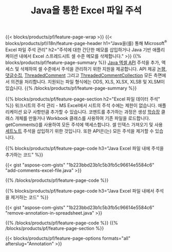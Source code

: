 ﻿---
title: Java을 통한 Excel 파일 주석
url: /ko/java/annotation/
description: Java 라이브러리를 사용하여 Excel 및 OpenOffice 스프레드시트의 데이터 주석을 추가하거나 제거합니다.
---
{{< blocks/products/pf/feature-page-wrap >}}
{{< blocks/products/pf/i18n/feature-page-header h1="Java을(를) 통해 Microsoft<sup>&reg;</sup> Excel 파일 주석 관리" h2="주석에 대한 간단한 메모를 삽입하거나 Java 기반 애플리케이션 내에서 Excel 스프레드시트 셀 수준 메모를 삭제합니다." >}}
{{% blocks/products/pf/feature-page-summary %}}
[Java 엑셀 API](/cells/java/) 주석을 추가, 액세스 및 삭제하여 셀 수준에서 주석을 관리하기 위한 지원을 제공합니다. API 제공 [논평](https://reference.aspose.com/cells/java/com.aspose.cells/Comment), [댓글수집](https://reference.aspose.com/cells/java/com.aspose.cells/CommentCollection), [ThreadedComment](https://reference.aspose.com/cells/java/com.aspose.cells/ThreadedComment) 그리고 [ThreadedCommentCollection](https://reference.aspose.com/cells/java/com.aspose.cells/ThreadedCommentCollection) 모든 측면에서 의견을 처리합니다.
지원되는 파일 형식에는 ODS, XLS, XLSX, XLSB 및 XLSM이 있습니다.
{{% /blocks/products/pf/feature-page-summary %}}

{{% blocks/products/pf/feature-page-section h2="Excel 파일 데이터 주석" %}}
워크시트의 주석 관리 - MS Excel에서 시트의 주석 수에는 제한이 없습니다. 애플리케이션 요구 사항만큼 추가할 수 있습니다. 코멘트를 추가하는 과정은 생성 [학습장](https://reference.aspose.com/cells/java/com.aspose.cells/Workbook) 클래스 개체를 만들거나 Workbook 클래스를 사용하여 기존 파일을 로드합니다. getComments()를 사용하여 모든 주석에 액세스합니다. 셀 인덱스 가져오기 및 사용 [세트노트](https://reference.aspose.com/cells/java/com.aspose.cells/comment#Note) 주석을 삽입하기 위한 것입니다. 또한 API은(는) 모든 주석을 제거할 수 있습니다. 

{{% blocks/products/pf/feature-page-code h3="Java Excel 파일 내에 주석을 추가하는 코드" %}}

{{< gist "aspose-com-gists" "1b223bbd23b1c5b3fb5c96614e5584c6" "add-comments-excel-file.java" >}}

{{% /blocks/products/pf/feature-page-code %}}

{{% blocks/products/pf/feature-page-code h3="Java Excel 파일 내에서 주석을 제거하는 코드" %}}

{{< gist "aspose-com-gists" "1b223bbd23b1c5b3fb5c96614e5584c6" "remove-annotation-in-spreadsheet.java" >}}

{{% /blocks/products/pf/feature-page-code %}}
{{% /blocks/products/pf/feature-page-section %}}

{{< blocks/products/pf/feature-page-options formats="all" afterslug="Annotation" >}}